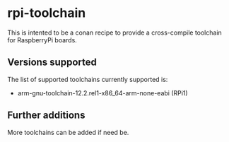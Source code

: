 # rpi-toolchain
This is intented to be a conan recipe to provide a cross-compile toolchain for RaspberryPi boards.

## Versions supported
The list of supported toolchains currently supported is:
- arm-gnu-toolchain-12.2.rel1-x86_64-arm-none-eabi (RPi1)

## Further additions
More toolchains can be added if need be.